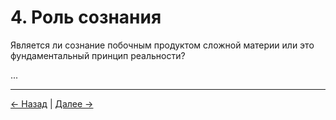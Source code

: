 # 4. Роль сознания

Является ли сознание побочным продуктом сложной материи или это фундаментальный принцип реальности?

...

---
<div class="navigation-links">
<a href="03_Структура_реальности.md" class="nav-link prev-link">← Назад</a> | <a href="05_Почему_мы_сознательные_существа.md" class="nav-link next-link">Далее →</a>
</div>
